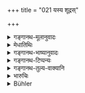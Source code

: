 +++
title = "021 यस्य शूद्रस्"

+++

<details><summary>गङ्गानथ-मूलानुवादः</summary>

The kingdom or that king for whom the investigation of Law is done by a Śūdra, while he himself is looking on, suffers, like the cow in a morass.—(21)
</details>

<details><summary>मेधातिथिः</summary>

पूर्वविधिशेषो ऽयम् अर्थवादः । **यस्य राज्ञः शूद्रो धर्मविवेचनं** धर्मनिर्णयं करोति, **तस्य सीदति** नश्यति **राष्ट्रं** प्रजाः, कर्दमे **गौर् इव** ॥ ८.२१ ॥
</details>

<details><summary>गङ्गानथ-भाष्यानुवादः</summary>

This is a supplementary declaration to the foregoing Injunction.

The construction is—That king for whom the ‘*investigation of law*’—*i.e*., decision on legal cases—is made by a *Śūdra* duly qualified by learning, etc.,—his kingdom,—people, subjects—‘*suffers*’—is destroyed—‘*like the cow in a morass*;’—‘*paśyataḥ*’—‘while he is looking on.’—(21)
</details>

<details><summary>गङ्गानथ-टिप्पन्यः</summary>

This verse is quoted in *Aparārka* (p. 601);—in *Kṛtyakalpataru*
(9b);—and in *Vīramitrodaya* (Vyavahāra, p. 11a).
</details>

<details><summary>गङ्गानथ-तुल्य-वाक्यानि</summary>

**(verses 8.20-21)  
**

See Comparative notes for [Verse
8.20].
</details>

<details><summary>भारुचिः</summary>

> **[यस्य शूद्रस् तु कुरुते] राज्ञो धर्मविवेचनम् ।**

ब्राह्मणाधिकारस्थाने,

> **तस्य सीदति तद्राष्ट्रं पङ्के गौर् इव पश्यतः  ॥ ८.२१ ॥**

क्षत्रियवैश्यनियोगस्तुत्यर्थो ऽयं शूद्रप्रतिषेध्[अः । तद्विषयम् एवेदम् अप्य् उ]क्तम् —
</details>

<details><summary>Bühler</summary>

021	The kingdom of that monarch, who looks on while a Sudra settles the law, will sink (low), like a cow in a morass.
</details>
